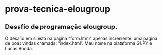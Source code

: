 # prova-tecnica-elougroup

## Desafio de programação elougroup.

O desafio em si está na pagina "form.html" apenas incrementei uma pagina de boas vindas chamada: "index.html".
Meu nome na plataforma GUPY é Lucas Honda.
